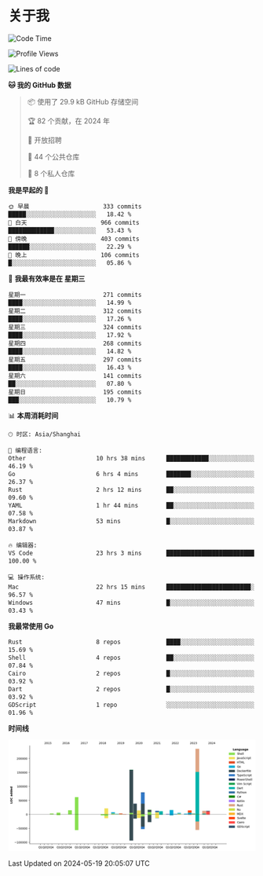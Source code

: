 # 关于我

<!--START_SECTION:waka-->
![Code Time](http://img.shields.io/badge/Code%20Time-2%2C729%20hrs%2028%20mins-blue)

![Profile Views](http://img.shields.io/badge/%E4%B8%AA%E4%BA%BA%E8%B5%84%E6%96%99%E8%A7%82%E7%9C%8B%E6%AC%A1%E6%95%B0-0-blue)

![Lines of code](https://img.shields.io/badge/%E4%BB%8E%E3%80%8CHello%20World%E3%80%8D%E8%B5%B7%E6%88%91%E5%B7%B2%E7%BB%8F%E5%86%99%E4%BA%86-743.8%20thousand%20%E8%A1%8C%E4%BB%A3%E7%A0%81-blue)

**🐱 我的 GitHub 数据** 

> 📦  使用了 29.9 kB GitHub 存储空间 
 > 
> 🏆 82 个贡献，在 2024 年
 > 
> 💼 开放招聘
 > 
> 📜 44 个公共仓库 
 > 
> 🔑 8 个私人仓库 
 > 
**我是早起的 🐤** 

```text
🌞 早晨                     333 commits         █████░░░░░░░░░░░░░░░░░░░░   18.42 % 
🌆 白天                     966 commits         █████████████░░░░░░░░░░░░   53.43 % 
🌃 傍晚                     403 commits         ██████░░░░░░░░░░░░░░░░░░░   22.29 % 
🌙 晚上                     106 commits         █░░░░░░░░░░░░░░░░░░░░░░░░   05.86 % 
```
📅 **我最有效率是在 星期三** 

```text
星期一                      271 commits         ████░░░░░░░░░░░░░░░░░░░░░   14.99 % 
星期二                      312 commits         ████░░░░░░░░░░░░░░░░░░░░░   17.26 % 
星期三                      324 commits         ████░░░░░░░░░░░░░░░░░░░░░   17.92 % 
星期四                      268 commits         ████░░░░░░░░░░░░░░░░░░░░░   14.82 % 
星期五                      297 commits         ████░░░░░░░░░░░░░░░░░░░░░   16.43 % 
星期六                      141 commits         ██░░░░░░░░░░░░░░░░░░░░░░░   07.80 % 
星期日                      195 commits         ███░░░░░░░░░░░░░░░░░░░░░░   10.79 % 
```


📊 **本周消耗时间** 

```text
🕑︎ 时区: Asia/Shanghai

💬 编程语言: 
Other                    10 hrs 38 mins      ████████████░░░░░░░░░░░░░   46.19 % 
Go                       6 hrs 4 mins        ███████░░░░░░░░░░░░░░░░░░   26.37 % 
Rust                     2 hrs 12 mins       ██░░░░░░░░░░░░░░░░░░░░░░░   09.60 % 
YAML                     1 hr 44 mins        ██░░░░░░░░░░░░░░░░░░░░░░░   07.58 % 
Markdown                 53 mins             █░░░░░░░░░░░░░░░░░░░░░░░░   03.87 % 

🔥 编辑器: 
VS Code                  23 hrs 3 mins       █████████████████████████   100.00 % 

💻 操作系统: 
Mac                      22 hrs 15 mins      ████████████████████████░   96.57 % 
Windows                  47 mins             █░░░░░░░░░░░░░░░░░░░░░░░░   03.43 % 
```

**我最常使用 Go** 

```text
Rust                     8 repos             ████░░░░░░░░░░░░░░░░░░░░░   15.69 % 
Shell                    4 repos             ██░░░░░░░░░░░░░░░░░░░░░░░   07.84 % 
Cairo                    2 repos             █░░░░░░░░░░░░░░░░░░░░░░░░   03.92 % 
Dart                     2 repos             █░░░░░░░░░░░░░░░░░░░░░░░░   03.92 % 
GDScript                 1 repo              ░░░░░░░░░░░░░░░░░░░░░░░░░   01.96 % 
```



**时间线**

![Lines of Code chart](https://raw.githubusercontent.com/catusax/catusax/master/assets/bar_graph.png)


 Last Updated on 2024-05-19 20:05:07 UTC
<!--END_SECTION:waka-->
